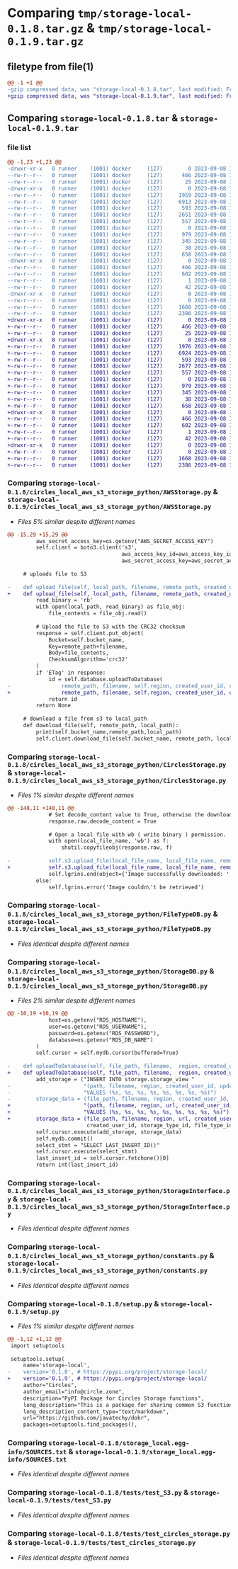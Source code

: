 # Comparing `tmp/storage-local-0.1.8.tar.gz` & `tmp/storage-local-0.1.9.tar.gz`

## filetype from file(1)

```diff
@@ -1 +1 @@
-gzip compressed data, was "storage-local-0.1.8.tar", last modified: Fri Sep  8 14:23:15 2023, max compression
+gzip compressed data, was "storage-local-0.1.9.tar", last modified: Fri Sep  8 15:55:12 2023, max compression
```

## Comparing `storage-local-0.1.8.tar` & `storage-local-0.1.9.tar`

### file list

```diff
@@ -1,23 +1,23 @@
-drwxr-xr-x   0 runner    (1001) docker     (127)        0 2023-09-08 14:23:15.684387 storage-local-0.1.8/
--rw-r--r--   0 runner    (1001) docker     (127)      466 2023-09-08 14:23:15.684387 storage-local-0.1.8/PKG-INFO
--rw-r--r--   0 runner    (1001) docker     (127)       25 2023-09-08 14:22:48.000000 storage-local-0.1.8/README.md
-drwxr-xr-x   0 runner    (1001) docker     (127)        0 2023-09-08 14:23:15.684387 storage-local-0.1.8/circles_local_aws_s3_storage_python/
--rw-r--r--   0 runner    (1001) docker     (127)     1959 2023-09-08 14:22:48.000000 storage-local-0.1.8/circles_local_aws_s3_storage_python/AWSStorage.py
--rw-r--r--   0 runner    (1001) docker     (127)     6913 2023-09-08 14:22:48.000000 storage-local-0.1.8/circles_local_aws_s3_storage_python/CirclesStorage.py
--rw-r--r--   0 runner    (1001) docker     (127)      593 2023-09-08 14:22:48.000000 storage-local-0.1.8/circles_local_aws_s3_storage_python/FileTypeDB.py
--rw-r--r--   0 runner    (1001) docker     (127)     2651 2023-09-08 14:22:48.000000 storage-local-0.1.8/circles_local_aws_s3_storage_python/StorageDB.py
--rw-r--r--   0 runner    (1001) docker     (127)      557 2023-09-08 14:22:48.000000 storage-local-0.1.8/circles_local_aws_s3_storage_python/StorageInterface.py
--rw-r--r--   0 runner    (1001) docker     (127)        0 2023-09-08 14:22:48.000000 storage-local-0.1.8/circles_local_aws_s3_storage_python/__init__.py
--rw-r--r--   0 runner    (1001) docker     (127)      979 2023-09-08 14:22:48.000000 storage-local-0.1.8/circles_local_aws_s3_storage_python/constants.py
--rw-r--r--   0 runner    (1001) docker     (127)      345 2023-09-08 14:22:48.000000 storage-local-0.1.8/pyproject.toml
--rw-r--r--   0 runner    (1001) docker     (127)       38 2023-09-08 14:23:15.684387 storage-local-0.1.8/setup.cfg
--rw-r--r--   0 runner    (1001) docker     (127)      658 2023-09-08 14:22:48.000000 storage-local-0.1.8/setup.py
-drwxr-xr-x   0 runner    (1001) docker     (127)        0 2023-09-08 14:23:15.684387 storage-local-0.1.8/storage_local.egg-info/
--rw-r--r--   0 runner    (1001) docker     (127)      466 2023-09-08 14:23:15.000000 storage-local-0.1.8/storage_local.egg-info/PKG-INFO
--rw-r--r--   0 runner    (1001) docker     (127)      602 2023-09-08 14:23:15.000000 storage-local-0.1.8/storage_local.egg-info/SOURCES.txt
--rw-r--r--   0 runner    (1001) docker     (127)        1 2023-09-08 14:23:15.000000 storage-local-0.1.8/storage_local.egg-info/dependency_links.txt
--rw-r--r--   0 runner    (1001) docker     (127)       42 2023-09-08 14:23:15.000000 storage-local-0.1.8/storage_local.egg-info/top_level.txt
-drwxr-xr-x   0 runner    (1001) docker     (127)        0 2023-09-08 14:23:15.684387 storage-local-0.1.8/tests/
--rw-r--r--   0 runner    (1001) docker     (127)        0 2023-09-08 14:22:48.000000 storage-local-0.1.8/tests/__init__.py
--rw-r--r--   0 runner    (1001) docker     (127)     1668 2023-09-08 14:22:48.000000 storage-local-0.1.8/tests/test_S3.py
--rw-r--r--   0 runner    (1001) docker     (127)     2386 2023-09-08 14:22:48.000000 storage-local-0.1.8/tests/test_circles_storage.py
+drwxr-xr-x   0 runner    (1001) docker     (127)        0 2023-09-08 15:55:12.664296 storage-local-0.1.9/
+-rw-r--r--   0 runner    (1001) docker     (127)      466 2023-09-08 15:55:12.664296 storage-local-0.1.9/PKG-INFO
+-rw-r--r--   0 runner    (1001) docker     (127)       25 2023-09-08 15:54:48.000000 storage-local-0.1.9/README.md
+drwxr-xr-x   0 runner    (1001) docker     (127)        0 2023-09-08 15:55:12.664296 storage-local-0.1.9/circles_local_aws_s3_storage_python/
+-rw-r--r--   0 runner    (1001) docker     (127)     1976 2023-09-08 15:54:48.000000 storage-local-0.1.9/circles_local_aws_s3_storage_python/AWSStorage.py
+-rw-r--r--   0 runner    (1001) docker     (127)     6924 2023-09-08 15:54:48.000000 storage-local-0.1.9/circles_local_aws_s3_storage_python/CirclesStorage.py
+-rw-r--r--   0 runner    (1001) docker     (127)      593 2023-09-08 15:54:48.000000 storage-local-0.1.9/circles_local_aws_s3_storage_python/FileTypeDB.py
+-rw-r--r--   0 runner    (1001) docker     (127)     2677 2023-09-08 15:54:48.000000 storage-local-0.1.9/circles_local_aws_s3_storage_python/StorageDB.py
+-rw-r--r--   0 runner    (1001) docker     (127)      557 2023-09-08 15:54:48.000000 storage-local-0.1.9/circles_local_aws_s3_storage_python/StorageInterface.py
+-rw-r--r--   0 runner    (1001) docker     (127)        0 2023-09-08 15:54:48.000000 storage-local-0.1.9/circles_local_aws_s3_storage_python/__init__.py
+-rw-r--r--   0 runner    (1001) docker     (127)      979 2023-09-08 15:54:48.000000 storage-local-0.1.9/circles_local_aws_s3_storage_python/constants.py
+-rw-r--r--   0 runner    (1001) docker     (127)      345 2023-09-08 15:54:48.000000 storage-local-0.1.9/pyproject.toml
+-rw-r--r--   0 runner    (1001) docker     (127)       38 2023-09-08 15:55:12.664296 storage-local-0.1.9/setup.cfg
+-rw-r--r--   0 runner    (1001) docker     (127)      658 2023-09-08 15:54:48.000000 storage-local-0.1.9/setup.py
+drwxr-xr-x   0 runner    (1001) docker     (127)        0 2023-09-08 15:55:12.664296 storage-local-0.1.9/storage_local.egg-info/
+-rw-r--r--   0 runner    (1001) docker     (127)      466 2023-09-08 15:55:12.000000 storage-local-0.1.9/storage_local.egg-info/PKG-INFO
+-rw-r--r--   0 runner    (1001) docker     (127)      602 2023-09-08 15:55:12.000000 storage-local-0.1.9/storage_local.egg-info/SOURCES.txt
+-rw-r--r--   0 runner    (1001) docker     (127)        1 2023-09-08 15:55:12.000000 storage-local-0.1.9/storage_local.egg-info/dependency_links.txt
+-rw-r--r--   0 runner    (1001) docker     (127)       42 2023-09-08 15:55:12.000000 storage-local-0.1.9/storage_local.egg-info/top_level.txt
+drwxr-xr-x   0 runner    (1001) docker     (127)        0 2023-09-08 15:55:12.664296 storage-local-0.1.9/tests/
+-rw-r--r--   0 runner    (1001) docker     (127)        0 2023-09-08 15:54:48.000000 storage-local-0.1.9/tests/__init__.py
+-rw-r--r--   0 runner    (1001) docker     (127)     1668 2023-09-08 15:54:48.000000 storage-local-0.1.9/tests/test_S3.py
+-rw-r--r--   0 runner    (1001) docker     (127)     2386 2023-09-08 15:54:48.000000 storage-local-0.1.9/tests/test_circles_storage.py
```

### Comparing `storage-local-0.1.8/circles_local_aws_s3_storage_python/AWSStorage.py` & `storage-local-0.1.9/circles_local_aws_s3_storage_python/AWSStorage.py`

 * *Files 5% similar despite different names*

```diff
@@ -15,29 +15,29 @@
         aws_secret_access_key=os.getenv("AWS_SECRET_ACCESS_KEY")
         self.client = boto3.client('s3',
                                    aws_access_key_id=aws_access_key_id,
                                    aws_secret_access_key=aws_secret_access_key)
 
     # uploads file to S3
 
-    def upload_file(self, local_path, filename, remote_path, created_user_id):
+    def upload_file(self, local_path, filename, remote_path, created_user_id, url = None):
         read_binary = 'rb'
         with open(local_path, read_binary) as file_obj:
             file_contents = file_obj.read()
 
         # Upload the file to S3 with the CRC32 checksum
         response = self.client.put_object(
             Bucket=self.bucket_name,
             Key=remote_path+filename,
             Body=file_contents,
             ChecksumAlgorithm='crc32'
         )
         if 'ETag' in response:
             id = self.database.uploadToDatabase(
-                remote_path, filename, self.region, created_user_id, constants.STORAGE_TYPE_ID, constants.FILE_TYPE_ID, constants.EXTENSION_ID)  # Constants needs to be replaced by parameter
+                remote_path, filename, self.region, created_user_id, constants.STORAGE_TYPE_ID, constants.FILE_TYPE_ID, constants.EXTENSION_ID, url)  # Constants needs to be replaced by parameter
             return id
         return None
 
     # download a file from s3 to local_path
     def download_file(self, remote_path, local_path):
         print(self.bucket_name,remote_path,local_path)
         self.client.download_file(self.bucket_name, remote_path, local_path)
```

### Comparing `storage-local-0.1.8/circles_local_aws_s3_storage_python/CirclesStorage.py` & `storage-local-0.1.9/circles_local_aws_s3_storage_python/CirclesStorage.py`

 * *Files 1% similar despite different names*

```diff
@@ -148,11 +148,11 @@
             # Set decode_content value to True, otherwise the downloaded image file's size will be zero.
             response.raw.decode_content = True
 
             # Open a local file with wb ( write binary ) permission.
             with open(local_file_name, 'wb') as f:
                 shutil.copyfileobj(response.raw, f)
             
-            self.s3.upload_file(local_file_name, local_file_name, remote_file_path, profile_id)
+            self.s3.upload_file(local_file_name, local_file_name, remote_file_path, profile_id, image_url)
             self.lgrins.end(object={'Image successfully downloaded: ' : local_file_name})
         else:
             self.lgrins.error('Image couldn\'t be retrieved')
```

### Comparing `storage-local-0.1.8/circles_local_aws_s3_storage_python/FileTypeDB.py` & `storage-local-0.1.9/circles_local_aws_s3_storage_python/FileTypeDB.py`

 * *Files identical despite different names*

### Comparing `storage-local-0.1.8/circles_local_aws_s3_storage_python/StorageDB.py` & `storage-local-0.1.9/circles_local_aws_s3_storage_python/StorageDB.py`

 * *Files 2% similar despite different names*

```diff
@@ -10,19 +10,19 @@
             host=os.getenv("RDS_HOSTNAME"),
             user=os.getenv("RDS_USERNAME"),
             password=os.getenv("RDS_PASSWORD"),
             database=os.getenv("RDS_DB_NAME")
         )
         self.cursor = self.mydb.cursor(buffered=True)
 
-    def uploadToDatabase(self, file_path, filename,  region, created_user_id, storage_type_id, file_type_id, extension_id) -> int:
+    def uploadToDatabase(self, file_path, filename,  region, created_user_id, storage_type_id, file_type_id, extension_id, url = None) -> int:
         add_storage = ("INSERT INTO storage.storage_view "
-                       "(path, filename, region, created_user_id, updated_user_id, storage_type_id, file_type_id, file_extension_id) "
-                       "VALUES (%s, %s, %s, %s, %s, %s, %s, %s)")
-        storage_data = (file_path, filename, region, created_user_id,
+                       "(path, filename, region, url, created_user_id, updated_user_id, storage_type_id, file_type_id, file_extension_id) "
+                       "VALUES (%s, %s, %s, %s, %s, %s, %s, %s, %s)")
+        storage_data = (file_path, filename, region, url, created_user_id,
                         created_user_id, storage_type_id, file_type_id, extension_id)
         self.cursor.execute(add_storage, storage_data)
         self.mydb.commit()
         select_stmt = "SELECT LAST_INSERT_ID()"
         self.cursor.execute(select_stmt)
         last_insert_id = self.cursor.fetchone()[0]
         return int(last_insert_id)
```

### Comparing `storage-local-0.1.8/circles_local_aws_s3_storage_python/StorageInterface.py` & `storage-local-0.1.9/circles_local_aws_s3_storage_python/StorageInterface.py`

 * *Files identical despite different names*

### Comparing `storage-local-0.1.8/circles_local_aws_s3_storage_python/constants.py` & `storage-local-0.1.9/circles_local_aws_s3_storage_python/constants.py`

 * *Files identical despite different names*

### Comparing `storage-local-0.1.8/setup.py` & `storage-local-0.1.9/setup.py`

 * *Files 1% similar despite different names*

```diff
@@ -1,12 +1,12 @@
 import setuptools
 
 setuptools.setup(
     name='storage-local',
-    version='0.1.8', # https://pypi.org/project/storage-local/
+    version='0.1.9', # https://pypi.org/project/storage-local/
     author="Circles",
     author_email="info@circle.zone",
     description="PyPI Package for Circles Storage functions",
     long_description="This is a package for sharing common S3 function used in different repositories",
     long_description_content_type="text/markdown",
     url="https://github.com/javatechy/dokr",
     packages=setuptools.find_packages(),
```

### Comparing `storage-local-0.1.8/storage_local.egg-info/SOURCES.txt` & `storage-local-0.1.9/storage_local.egg-info/SOURCES.txt`

 * *Files identical despite different names*

### Comparing `storage-local-0.1.8/tests/test_S3.py` & `storage-local-0.1.9/tests/test_S3.py`

 * *Files identical despite different names*

### Comparing `storage-local-0.1.8/tests/test_circles_storage.py` & `storage-local-0.1.9/tests/test_circles_storage.py`

 * *Files identical despite different names*

